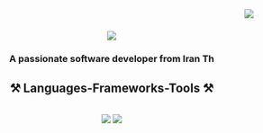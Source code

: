 <img align="right" src="https://visitor-badge.laobi.icu/badge?page_id=salesp07.salesp07" />

<h1 align="center">
    <img src="https://readme-typing-svg.herokuapp.com/?font=Righteous&size=35&center=true&vCenter=true&width=500&height=70&duration=4000&lines=Hi+There!+👋;+I'm+MehdiGhaderi!;" />
</h1>

<h3 align="center" color="black">A passionate software developer from Iran Th </h3>
 
<h2 align="center">⚒️ Languages-Frameworks-Tools ⚒️</h2>
<br/>
<div align="center">
    <img src="https://skillicons.dev/icons?i=vue,jquery,nuxt,bootstrap,html,css,vscode,github,tailwind,git" />
    <img src="https://skillicons.dev/icons?i=nodejs,javascript,mysql,php" /><br>
</div>

<br/> 
